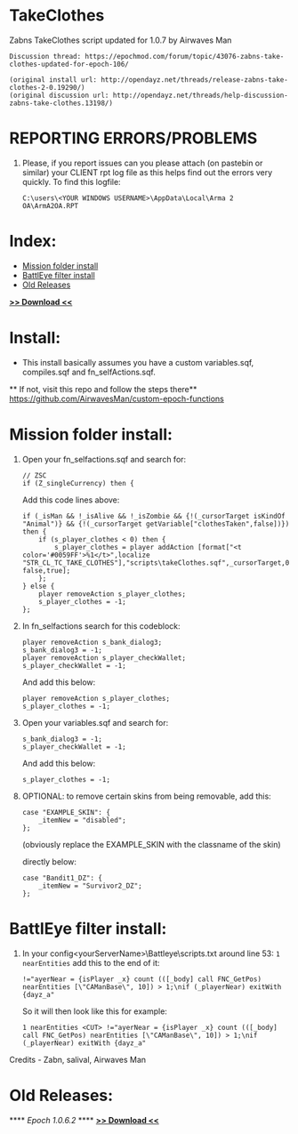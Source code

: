 # TakeClothes
Zabns TakeClothes script updated for 1.0.7 by Airwaves Man

	Discussion thread: https://epochmod.com/forum/topic/43076-zabns-take-clothes-updated-for-epoch-106/

	(original install url: http://opendayz.net/threads/release-zabns-take-clothes-2-0.19290/)
	(original discussion url: http://opendayz.net/threads/help-discussion-zabns-take-clothes.13198/)

# REPORTING ERRORS/PROBLEMS

1. Please, if you report issues can you please attach (on pastebin or similar) your CLIENT rpt log file as this helps find out the errors very quickly. To find this logfile:

	```sqf
	C:\users\<YOUR WINDOWS USERNAME>\AppData\Local\Arma 2 OA\ArmA2OA.RPT
	```
	
# Index:

* [Mission folder install](https://github.com/oiad/TakeClothes#mission-folder-install)
* [BattlEye filter install](https://github.com/oiad/TakeClothes#battleye-filter-install)
* [Old Releases](https://github.com/oiad/TakeClothes#old-releases)


**[>> Download <<](https://github.com/oiad/TakeClothes/archive/master.zip)**

# Install:

* This install basically assumes you have a custom variables.sqf, compiles.sqf and fn_selfActions.sqf.

** If not, visit this repo and follow the steps there**
https://github.com/AirwavesMan/custom-epoch-functions

	
# Mission folder install:

1. 	Open your fn_selfactions.sqf and search for:

	```sqf
	// ZSC
	if (Z_singleCurrency) then {
	```

	Add this code lines above:
	
	```sqf	
	if (_isMan && !_isAlive && !_isZombie && {!(_cursorTarget isKindOf "Animal")} && {!(_cursorTarget getVariable["clothesTaken",false])}) then {
		if (s_player_clothes < 0) then {
			s_player_clothes = player addAction [format["<t color='#0059FF'>%1</t>",localize "STR_CL_TC_TAKE_CLOTHES"],"scripts\takeClothes.sqf",_cursorTarget,0, false,true];
		};
	} else {
		player removeAction s_player_clothes;
		s_player_clothes = -1;
	};
	```	
2. In fn_selfactions search for this codeblock:

	```sqf
	player removeAction s_bank_dialog3;
	s_bank_dialog3 = -1;
	player removeAction s_player_checkWallet;
	s_player_checkWallet = -1;	
	```	
	And add this below:
	
	```sqf
	player removeAction s_player_clothes;
	s_player_clothes = -1;	
	```
3. Open your variables.sqf and search for:

	```sqf
	s_bank_dialog3 = -1;
	s_player_checkWallet = -1;	
	```
	And add this below:
	
	```sqf
	s_player_clothes = -1;	
	```	

8) OPTIONAL: to remove certain skins from being removable, add this:

	```sqf
	case "EXAMPLE_SKIN": {
		_itemNew = "disabled";
	};
	```

   (obviously replace the EXAMPLE_SKIN with the classname of the skin)

   directly below:

	```sqf
	case "Bandit1_DZ": {
		_itemNew = "Survivor2_DZ";
	};
	```
	
# BattlEye filter install:

1. In your config\<yourServerName>\Battleye\scripts.txt around line 53: <code>1 nearEntities</code> add this to the end of it:

	```sqf
	!="ayerNear = {isPlayer _x} count (([_body] call FNC_GetPos) nearEntities [\"CAManBase\", 10]) > 1;\nif (_playerNear) exitWith {dayz_a"
	```

	So it will then look like this for example:

	```sqf
	1 nearEntities <CUT> !="ayerNear = {isPlayer _x} count (([_body] call FNC_GetPos) nearEntities [\"CAManBase\", 10]) > 1;\nif (_playerNear) exitWith {dayz_a"
	```	

Credits - Zabn, salival, Airwaves Man

# Old Releases:	

**** *Epoch 1.0.6.2* ****
**[>> Download <<](https://github.com/oiad/TakeClothes/archive/refs/tags/Epoch_1.0.6.2.zip)**



